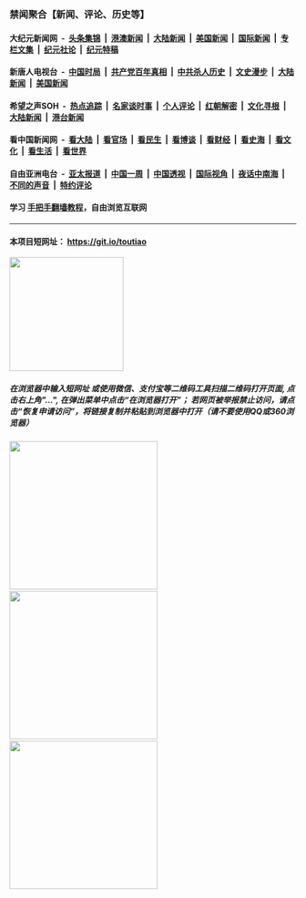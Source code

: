### 禁闻聚合【新闻、评论、历史等】

#### 大纪元新闻网 &nbsp;-&nbsp; [头条集锦](indexes/E头条集锦.md?t=02041622) &nbsp;|&nbsp; [港澳新闻](indexes/E港澳新闻.md?t=02041622)  &nbsp;|&nbsp; [大陆新闻](indexes/E大陆新闻.md?t=02041622) &nbsp;|&nbsp; [美国新闻](indexes/E美国新闻.md?t=02041622) &nbsp;|&nbsp; [国际新闻](indexes/E国际新闻.md?t=02041622) &nbsp;|&nbsp; [专栏文集](indexes/E专栏文集.md?t=02041622) &nbsp;|&nbsp; [纪元社论](indexes/E纪元社论.md?t=02041622) &nbsp;|&nbsp; [纪元特稿](indexes/E纪元特稿.md?t=02041622) 

#### 新唐人电视台 &nbsp;-&nbsp; [中国时局](indexes/N中国时局.md?t=02041622) &nbsp;|&nbsp; [共产党百年真相](indexes/N共产党百年真相.md?t=02041622) &nbsp;|&nbsp; [中共杀人历史](indexes/N中共杀人历史.md?t=02041622) &nbsp;|&nbsp; [文史漫步](indexes/N文史漫步.md?t=02041622) &nbsp;|&nbsp; [大陆新闻](indexes/N大陆新闻.md?t=02041622) &nbsp;|&nbsp; [美国新闻](indexes/N美国新闻.md?t=02041622)

#### 希望之声SOH &nbsp;-&nbsp; [热点追踪](indexes/H热点追踪.md?t=02041622) &nbsp;|&nbsp; [名家谈时事](indexes/H名家谈时事.md?t=02041622) &nbsp;|&nbsp; [个人评论](indexes/H个人评论.md?t=02041622)  &nbsp;|&nbsp; [红朝解密](indexes/H红朝解密.md?t=02041622) &nbsp;|&nbsp; [文化寻根](indexes/H文化寻根.md?t=02041622) &nbsp;|&nbsp; [大陆新闻](indexes/H大陆新闻.md?t=02041622) &nbsp;|&nbsp; [港台新闻](indexes/H港台新闻.md?t=02041622)

#### 看中国新闻网 &nbsp;-&nbsp; [看大陆](indexes/S看大陆.md?t=02041622) &nbsp;|&nbsp; [看官场](indexes/S看官场.md?t=02041622) &nbsp;|&nbsp; [看民生](indexes/S看民生.md?t=02041622)  &nbsp;|&nbsp; [看博谈](indexes/S看博谈.md?t=02041622) &nbsp;|&nbsp; [看财经](indexes/S看财经.md?t=02041622) &nbsp;|&nbsp; [看史海](indexes/S看史海.md?t=02041622) &nbsp;|&nbsp; [看文化](indexes/S看文化.md?t=02041622) &nbsp;|&nbsp; [看生活](indexes/S看生活.md?t=02041622) &nbsp;|&nbsp; [看世界](indexes/S看世界.md?t=02041622)

#### 自由亚洲电台 &nbsp;-&nbsp; [亚太报道](indexes/R亚太报道.md?t=02041622) &nbsp;|&nbsp; [中国一周](indexes/R中国一周.md?t=02041622) &nbsp;|&nbsp; [中国透视](indexes/R中国透视.md?t=02041622)  &nbsp;|&nbsp; [国际视角](indexes/R国际视角.md?t=02041622) &nbsp;|&nbsp; [夜话中南海](indexes/R夜话中南海.md?t=02041622) &nbsp;|&nbsp; [不同的声音](indexes/R不同的声音.md?t=02041622) &nbsp;|&nbsp; [特约评论](indexes/R特约评论.md?t=02041622)

#### 学习 [手把手翻墙教程](https://github.com/gfw-breaker/guides/wiki)，自由浏览互联网

----

#### 本项目短网址： https://git.io/toutiao
<img src="https://raw.githubusercontent.com/gfw-breaker/banned-news/master/scripts/img/qr.png" width="200px"/>  

##### 在浏览器中输入短网址 或使用微信、支付宝等二维码工具扫描二维码打开页面, 点击右上角"...", 在弹出菜单中点击“在浏览器打开”； 若网页被举报禁止访问，请点击“恢复申请访问”，将链接复制并粘贴到浏览器中打开（请不要使用QQ或360浏览器）

<img src="https://raw.githubusercontent.com/gfw-breaker/banned-news/master/scripts/img/1.png" width="260px"/> &nbsp; <img src="https://raw.githubusercontent.com/gfw-breaker/banned-news/master/scripts/img/2.png" width="260px"/> &nbsp; <img src="https://raw.githubusercontent.com/gfw-breaker/banned-news/master/scripts/img/3.png" width="260px"/>
